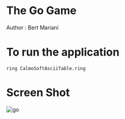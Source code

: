 The Go Game
===========

Author : Bert Mariani

# To run the application

	ring CalmoSoftAsciiTable.ring

# Screen Shot

![go](https://raw.githubusercontent.com/ring-lang/ring/master/applications/go/go.png)


